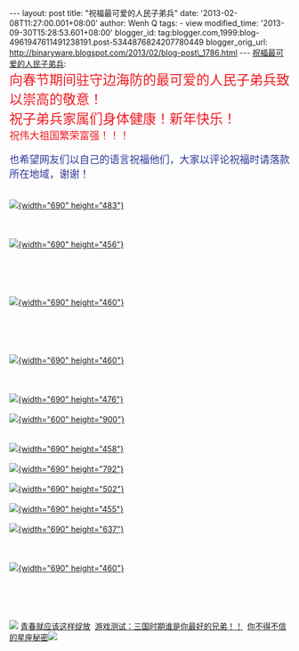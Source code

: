 --- layout: post title: "祝福最可爱的人民子弟兵" date:
'2013-02-08T11:27:00.001+08:00' author: Wenh Q tags: - view
modified\_time: '2013-09-30T15:28:53.601+08:00' blogger\_id:
tag:blogger.com,1999:blog-4961947611491238191.post-5344876824207780449
blogger\_orig\_url:
http://binaryware.blogspot.com/2013/02/blog-post\_1786.html ---
[祝福最可爱的人民子弟兵](http://blog.sina.com.cn/s/blog_516e180c0102e3hp.html):\
<span
style="color: #ed1c24; font-family: 黑体; font-size: 24px;">向春节期间驻守边海防的最可爱的人民子弟兵致以崇高的敬意！</span>\
<span style="font-family: 黑体;"><span
style="color: #ed1c24; font-size: 24px;">祝子弟兵家属们身体健康！新年快乐！</span></span>\
<span style="font-family: 黑体;"><span
style="color: #ed1c24; font-size: large;">祝伟大祖国繁荣富强！！！</span></span>\
\
<span style="font-family: 黑体;"><span
style="color: #2f3699; font-size: 18px;">也希望网友们以自己的语言祝福他们，大家以评论祝福时请落款所在地域，谢谢！</span></span>\
\
\
[![](http://s14.sinaimg.cn/mw690/516e180cgd52d60070ced&690){width="690"
height="483"}](http://blog.photo.sina.com.cn/showpic.html#url=http://s14.sinaimg.cn/orignal/516e180cgd52d60070ced)\
\
\
\
[![](http://s2.sinaimg.cn/mw690/516e180cgd52d5f8079e1&690){width="690"
height="456"}](http://blog.photo.sina.com.cn/showpic.html#url=http://s2.sinaimg.cn/orignal/516e180cgd52d5f8079e1)\
\
\
\
\
\
[![](http://s13.sinaimg.cn/mw690/516e180cg053c5c29f86c&690){width="690"
height="460"}](http://blog.photo.sina.com.cn/showpic.html#url=http://s13.sinaimg.cn/orignal/516e180cg053c5c29f86c)\
\
\
\
\
\
[![](http://s14.sinaimg.cn/mw690/516e180cgd52d60b1b92d&690){width="690"
height="460"}](http://blog.photo.sina.com.cn/showpic.html#url=http://s14.sinaimg.cn/orignal/516e180cgd52d60b1b92d)\
\
\
\
[![](http://s1.sinaimg.cn/mw690/516e180cgd52d60c38480&690){width="690"
height="476"}](http://blog.photo.sina.com.cn/showpic.html#url=http://s1.sinaimg.cn/orignal/516e180cgd52d60c38480)\
\
[![](http://s9.sinaimg.cn/mw690/516e180cgd52d60202bb8&690){width="600"
height="900"}](http://blog.photo.sina.com.cn/showpic.html#url=http://s9.sinaimg.cn/orignal/516e180cgd52d60202bb8)\
\
\
[![](http://s1.sinaimg.cn/mw690/516e180cgd52d5fab8780&690){width="690"
height="458"}](http://blog.photo.sina.com.cn/showpic.html#url=http://s1.sinaimg.cn/orignal/516e180cgd52d5fab8780)\
\
[![](http://s7.sinaimg.cn/mw690/516e180cgd52d5f9fa096&690){width="690"
height="792"}](http://blog.photo.sina.com.cn/showpic.html#url=http://s7.sinaimg.cn/orignal/516e180cgd52d5f9fa096)\
\
[![](http://s3.sinaimg.cn/mw690/516e180cgd52d5fd0bd82&690){width="690"
height="502"}](http://blog.photo.sina.com.cn/showpic.html#url=http://s3.sinaimg.cn/orignal/516e180cgd52d5fd0bd82)\
\
[![](http://s1.sinaimg.cn/mw690/516e180cgd52d5fdbaea0&690){width="690"
height="455"}](http://blog.photo.sina.com.cn/showpic.html#url=http://s1.sinaimg.cn/orignal/516e180cgd52d5fdbaea0)\
\
[![](http://s1.sinaimg.cn/mw690/516e180cg7bb7bcd242d0&690){width="690"
height="637"}](http://blog.photo.sina.com.cn/showpic.html#url=http://s1.sinaimg.cn/orignal/516e180cg7bb7bcd242d0)\
\
\
\
[![](http://s15.sinaimg.cn/mw690/516e180cgd52d60e544fe&690){width="690"
height="460"}](http://blog.photo.sina.com.cn/showpic.html#url=http://s15.sinaimg.cn/orignal/516e180cgd52d60e544fe)\
\
\
\
\
\
![](http://simg.sinajs.cn/blog7style/images/special/1265.gif) [青春就应该这样绽放](http://sina.allyes.com/main/adfclick?db=sina&bid=204720,469641,474922&cid=0,0,0&sid=473458&advid=358&camid=37389&show=ignore&url=http://qing.weibo.com/tag/%E5%86%99%E7%9C%9F)  [游戏测试：三国时期谁是你最好的兄弟！！](http://sina.allyes.com/main/adfclick?db=sina&bid=204720,469645,474926&cid=0,0,0&sid=473464&advid=358&camid=37389&show=ignore&url=http%3A%2F%2Funion.9173.com%2Fpub%3Fp%3D1%26u%3D1008)  [你不得不信的星座秘密](http://sina.allyes.com/main/adfclick?db=sina&bid=204720,469646,474927&cid=0,0,0&sid=473465&advid=358&camid=37389&show=ignore&url=http://qing.weibo.com/tag/%E6%98%9F%E5%BA%A7)![](http://sina.allyes.com/main/adfclick?db=sina&bid=204720,470173,475454&cid=0,0,0&sid=474001&advid=358&camid=37389&show=ignore&url=http://simg.sinajs.cn/blog7style/images/common/sg_trans.gif?t=0)
